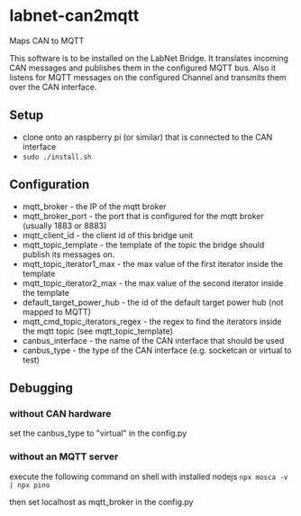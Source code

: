 # labnet-can2mqtt
Maps CAN to MQTT

This software is to be installed on the LabNet Bridge. It translates incoming CAN messages and publishes them in the configured MQTT bus. Also it listens for MQTT messages on the configured Channel and transmits them over the CAN interface.


## Setup

* clone onto an raspberry pi (or similar) that is connected to the CAN interface
* `sudo ./install.sh`


## Configuration

* mqtt_broker - the IP of the mqtt broker
* mqtt_broker_port - the port that is configured for the mqtt broker (usually 1883 or 8883)
* mqtt_client_id - the client id of this bridge unit
* mqtt_topic_template - the template of the topic the bridge should publish its messages on.
* mqtt_topic_iterator1_max - the max value of the first iterator inside the template
* mqtt_topic_iterator2_max - the max value of the second iterator inside the template
* default_target_power_hub - the id of the default target power hub (not mapped to MQTT)
* mqtt_cmd_topic_iterators_regex - the regex to find the iterators inside the mqtt topic (see mqtt_topic_template)
* canbus_interface - the name of the CAN interface that should be used
* canbus_type - the type of the CAN interface (e.g. socketcan or virtual to test)

## Debugging

### without CAN hardware

set the canbus_type to "virtual" in the config.py

### without an MQTT server

execute the following command on shell with installed nodejs
```npx mosca -v | npx pino```

then set localhost as mqtt_broker in the config.py